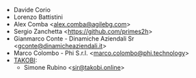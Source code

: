 - Davide Corio
- Lorenzo Battistini
- Alex Comba \<<alex.comba@agilebg.com>\>
- Sergio Zanchetta \<<https://github.com/primes2h>\>
- Gianmarco Conte - Dinamiche Aziendali Sr
  \<<gconte@dinamicheaziendali.it>\>
- Marco Colombo - Phi S.r.l. \<<marco.colombo@phi.technology>\>
- [TAKOBI](https://takobi.online):
  - Simone Rubino \<<sir@takobi.online>\>
